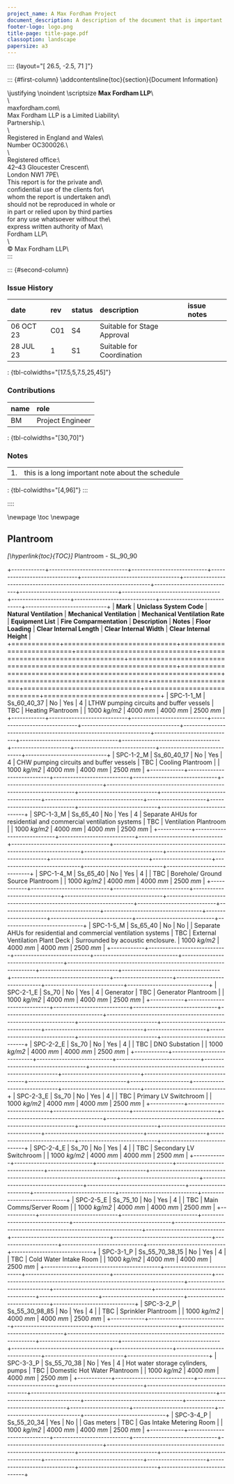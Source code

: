 ```yaml
---
project_name: A Max Fordham Project
document_description: A description of the document that is important
footer-logo: logo.png
title-page: title-page.pdf
classoption: landscape
papersize: a3
---
```


:::: {layout="[ 26.5, -2.5, 71 ]"}

::: {#first-column}
\addcontentsline{toc}{section}{Document Information}

\justifying \noindent \scriptsize __Max Fordham LLP__\                      
\                                         
maxfordham.com\                           
Max Fordham LLP is a Limited Liability\   
Partnership.\                             
\                                         
Registered in England and Wales\          
Number OC300026.\                         
\                                         
Registered office:\                       
42–43 Gloucester Crescent\                
London NW1 7PE\                           
This report is for the private and\       
confidential use of the clients for\      
whom the report is undertaken and\     
should not be reproduced in whole or\
in part or relied upon by third parties\
for any use whatsoever without the\       
express written authority of Max\         
Fordham LLP\                              
\                                         
© Max Fordham LLP\      
:::

::: {#second-column}
### Issue History
| date      | rev | status | description                 | issue notes |
|:----------|:----|:-------|:----------------------------|:------------|
| 06 OCT 23 | C01 | S4     | Suitable for Stage Approval |             |
| 28 JUL 23 | 1   | S1     | Suitable for Coordination   |             |

: {tbl-colwidths="[17.5,5,7.5,25,45]"}

### Contributions
| name | role             |
|:-----|:-----------------|
| BM   | Project Engineer |

: {tbl-colwidths="[30,70]"}

### Notes
|    |                                                  |
|----|--------------------------------------------------|
| 1. | this is a long important note about the schedule |

: {tbl-colwidths="[4,96]"}
:::

::::

\newpage
\toc
\newpage


## Plantroom

_[\hyperlink{toc}{TOC}]_ Plantroom - SL_90_90


+------------+----------------------------+---------------------------+------------------------------+-----------------------------------+------------------------------------------------------------------+----------------------------+-----------------------------------+-----------------------------------+---------------------+-----------------------------+----------------------------+-----------------------------+
| __Mark__   | __Uniclass System Code__   | __Natural Ventilation__   | __Mechanical Ventilation__   | __Mechanical Ventilation Rate__   | __Equipment List__                                               | __Fire Comparmentation__   | __Description__                   | __Notes__                         | __Floor Loading__   | __Clear Internal Length__   | __Clear Internal Width__   | __Clear Internal Height__   |
+============+============================+===========================+==============================+===================================+==================================================================+============================+===================================+===================================+=====================+=============================+============================+=============================+
| SPC-1-1_M  | Ss_60_40_37                | No                        | Yes                          | 4                                 | LTHW pumping circuits and buffer vessels                         | TBC                        | Heating Plantroom                 |                                   | 1000 _kg/m2_        | 4000 _mm_                   | 4000 _mm_                  | 2500 _mm_                   |
+------------+----------------------------+---------------------------+------------------------------+-----------------------------------+------------------------------------------------------------------+----------------------------+-----------------------------------+-----------------------------------+---------------------+-----------------------------+----------------------------+-----------------------------+
| SPC-1-2_M  | Ss_60_40_17                | No                        | Yes                          | 4                                 | CHW pumping circuits and buffer vessels                          | TBC                        | Cooling Plantroom                 |                                   | 1000 _kg/m2_        | 4000 _mm_                   | 4000 _mm_                  | 2500 _mm_                   |
+------------+----------------------------+---------------------------+------------------------------+-----------------------------------+------------------------------------------------------------------+----------------------------+-----------------------------------+-----------------------------------+---------------------+-----------------------------+----------------------------+-----------------------------+
| SPC-1-3_M  | Ss_65_40                   | No                        | Yes                          | 4                                 | Separate AHUs for residential and commercial ventilation systems | TBC                        | Ventilation Plantroom             |                                   | 1000 _kg/m2_        | 4000 _mm_                   | 4000 _mm_                  | 2500 _mm_                   |
+------------+----------------------------+---------------------------+------------------------------+-----------------------------------+------------------------------------------------------------------+----------------------------+-----------------------------------+-----------------------------------+---------------------+-----------------------------+----------------------------+-----------------------------+
| SPC-1-4_M  | Ss_65_40                   | No                        | Yes                          | 4                                 |                                                                  | TBC                        | Borehole/ Ground Source Plantroom |                                   | 1000 _kg/m2_        | 4000 _mm_                   | 4000 _mm_                  | 2500 _mm_                   |
+------------+----------------------------+---------------------------+------------------------------+-----------------------------------+------------------------------------------------------------------+----------------------------+-----------------------------------+-----------------------------------+---------------------+-----------------------------+----------------------------+-----------------------------+
| SPC-1-5_M  | Ss_65_40                   | No                        | No                           |                                   | Separate AHUs for residential and commercial ventilation systems | TBC                        | External Ventilation Plant Deck   | Surrounded by acoustic enclosure. | 1000 _kg/m2_        | 4000 _mm_                   | 4000 _mm_                  | 2500 _mm_                   |
+------------+----------------------------+---------------------------+------------------------------+-----------------------------------+------------------------------------------------------------------+----------------------------+-----------------------------------+-----------------------------------+---------------------+-----------------------------+----------------------------+-----------------------------+
| SPC-2-1_E  | Ss_70                      | No                        | Yes                          | 4                                 | Generator                                                        | TBC                        | Generator Plantroom               |                                   | 1000 _kg/m2_        | 4000 _mm_                   | 4000 _mm_                  | 2500 _mm_                   |
+------------+----------------------------+---------------------------+------------------------------+-----------------------------------+------------------------------------------------------------------+----------------------------+-----------------------------------+-----------------------------------+---------------------+-----------------------------+----------------------------+-----------------------------+
| SPC-2-2_E  | Ss_70                      | No                        | Yes                          | 4                                 |                                                                  | TBC                        | DNO Substation                    |                                   | 1000 _kg/m2_        | 4000 _mm_                   | 4000 _mm_                  | 2500 _mm_                   |
+------------+----------------------------+---------------------------+------------------------------+-----------------------------------+------------------------------------------------------------------+----------------------------+-----------------------------------+-----------------------------------+---------------------+-----------------------------+----------------------------+-----------------------------+
| SPC-2-3_E  | Ss_70                      | No                        | Yes                          | 4                                 |                                                                  | TBC                        | Primary LV Switchroom             |                                   | 1000 _kg/m2_        | 4000 _mm_                   | 4000 _mm_                  | 2500 _mm_                   |
+------------+----------------------------+---------------------------+------------------------------+-----------------------------------+------------------------------------------------------------------+----------------------------+-----------------------------------+-----------------------------------+---------------------+-----------------------------+----------------------------+-----------------------------+
| SPC-2-4_E  | Ss_70                      | No                        | Yes                          | 4                                 |                                                                  | TBC                        | Secondary LV Switchroom           |                                   | 1000 _kg/m2_        | 4000 _mm_                   | 4000 _mm_                  | 2500 _mm_                   |
+------------+----------------------------+---------------------------+------------------------------+-----------------------------------+------------------------------------------------------------------+----------------------------+-----------------------------------+-----------------------------------+---------------------+-----------------------------+----------------------------+-----------------------------+
| SPC-2-5_E  | Ss_75_10                   | No                        | Yes                          | 4                                 |                                                                  | TBC                        | Main Comms/Server Room            |                                   | 1000 _kg/m2_        | 4000 _mm_                   | 4000 _mm_                  | 2500 _mm_                   |
+------------+----------------------------+---------------------------+------------------------------+-----------------------------------+------------------------------------------------------------------+----------------------------+-----------------------------------+-----------------------------------+---------------------+-----------------------------+----------------------------+-----------------------------+
| SPC-3-1_P  | Ss_55_70_38_15             | No                        | Yes                          | 4                                 |                                                                  | TBC                        | Cold Water Intake Room            |                                   | 1000 _kg/m2_        | 4000 _mm_                   | 4000 _mm_                  | 2500 _mm_                   |
+------------+----------------------------+---------------------------+------------------------------+-----------------------------------+------------------------------------------------------------------+----------------------------+-----------------------------------+-----------------------------------+---------------------+-----------------------------+----------------------------+-----------------------------+
| SPC-3-2_P  | Ss_55_30_98_85             | No                        | Yes                          | 4                                 |                                                                  | TBC                        | Sprinkler Plantroom               |                                   | 1000 _kg/m2_        | 4000 _mm_                   | 4000 _mm_                  | 2500 _mm_                   |
+------------+----------------------------+---------------------------+------------------------------+-----------------------------------+------------------------------------------------------------------+----------------------------+-----------------------------------+-----------------------------------+---------------------+-----------------------------+----------------------------+-----------------------------+
| SPC-3-3_P  | Ss_55_70_38                | No                        | Yes                          | 4                                 | Hot water storage cylinders, pumps                               | TBC                        | Domestic Hot Water Plantroom      |                                   | 1000 _kg/m2_        | 4000 _mm_                   | 4000 _mm_                  | 2500 _mm_                   |
+------------+----------------------------+---------------------------+------------------------------+-----------------------------------+------------------------------------------------------------------+----------------------------+-----------------------------------+-----------------------------------+---------------------+-----------------------------+----------------------------+-----------------------------+
| SPC-3-4_P  | Ss_55_20_34                | Yes                       | No                           |                                   | Gas meters                                                       | TBC                        | Gas Intake Metering Room          |                                   | 1000 _kg/m2_        | 4000 _mm_                   | 4000 _mm_                  | 2500 _mm_                   |
+------------+----------------------------+---------------------------+------------------------------+-----------------------------------+------------------------------------------------------------------+----------------------------+-----------------------------------+-----------------------------------+---------------------+-----------------------------+----------------------------+-----------------------------+